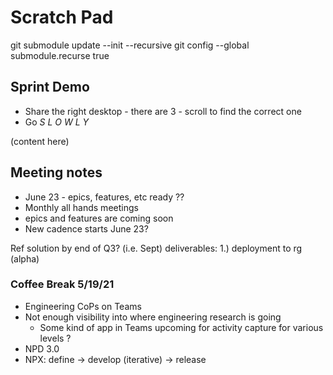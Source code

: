 # Scratch Pad
git submodule update --init --recursive
git config --global submodule.recurse true


## Sprint Demo
- Share the right desktop - there are 3 - scroll to find the correct one
- Go *S L O W L Y*

(content here)

## Meeting notes
- June 23 - epics, features, etc ready ??
- Monthly all hands meetings
- epics and features are coming soon
- New cadence starts June 23?

Ref solution by end of Q3? (i.e. Sept)
deliverables:
1.) deployment to rg (alpha)

### Coffee Break 5/19/21
- Engineering CoPs on Teams
- Not enough visibility into where engineering research is going
  - Some kind of app in Teams upcoming for activity capture for various levels ?
- NPD 3.0
- NPX: define -> develop (iterative) -> release
